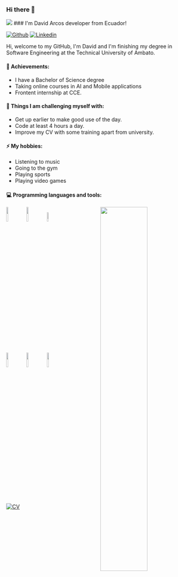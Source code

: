 ### Hi there 👋 
<img src="https://miro.medium.com/v2/resize:fit:1400/1*GKSUn8nIBnFy07luMC5wlw.gif" >
### I'm David Arcos developer from Ecuador!

[![Github](https://img.shields.io/badge/-Github-000?style=flat&logo=Github&logoColor=white)](https://github.com/DavidArcos007)
[![Linkedin](https://img.shields.io/badge/-LinkedIn-blue?style=flat&logo=Linkedin&logoColor=white)](https://www.linkedin.com/in/david-arcos-01b044282/)



Hi, welcome to my GitHub, I'm David and I'm finishing my degree in Software Engineering at the Technical University of Ambato. 

#### 🌱 Achievements: 
- I have a Bachelor of Science degree
- Taking online courses in AI and Mobile applications
- Frontent internship at CCE.

#### :muscle: Things I am challenging myself with:
- Get up earlier to make good use of the day.
- Code at least 4 hours a day.
- Improve my CV with some training apart from university.

#### ⚡️ My hobbies:
- Listening to music 
- Going to the gym 
- Playing sports
- Playing video games 

#### :computer: Programming languages and tools: 
<p>
	<img width="50%" align="right" src="https://github-readme-stats.vercel.app/api?username=DavidArcos007&show_icons=true&hide_border=true" />

<code><img width="10%" src="https://www.vectorlogo.zone/logos/java/java-icon.svg"></code>
<code><img width="10%" src="https://www.vectorlogo.zone/logos/angular/angular-icon.svg"></code>
<code><img width="8%" src="https://www.vectorlogo.zone/logos/javascript/javascript-icon.svg"></code>
<br />
<code><img width="10%" src="https://www.vectorlogo.zone/logos/w3_html5/w3_html5-icon.svg"></code>
<code><img width="10%" src="https://www.vectorlogo.zone/logos/w3_css/w3_css-icon.svg"></code>
<code><img width="10%" src="https://www.vectorlogo.zone/logos/github/github-tile.svg"></code>
<br />

</p>

[![CV](https://www.cvwizard.es/favicon-512.png)](https://utaedu-my.sharepoint.com/:b:/g/personal/jarcos4997_uta_edu_ec/EdfU2mY5DWhCjLFhJwJrW0ABwBcWdx8pSCkKCmZJ1R_avA?e=A9AvzR)
<!--
**DavidArcos007/DavidArcos007** is a ✨ _special_ ✨ repository because its `README.md` (this file) appears on your GitHub profile.

Here are some ideas to get you started:

- 🔭 I’m currently working on ...
- 🌱 I’m currently learning ...
- 👯 I’m looking to collaborate on ...
- 🤔 I’m looking for help with ...
- 💬 Ask me about ...
- 📫 How to reach me: ...
- 😄 Pronouns: ...
- ⚡ Fun fact: ...
-->
